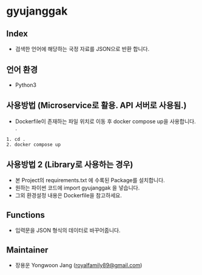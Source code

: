 # gyujanggak

## Index
* 검색한 언어에 해당하는 국정 자료를 JSON으로 반환 합니다.

## 언어 환경 
* Python3

## 사용방법 (Microservice로 활용. API 서버로 사용됨.)
* Dockerfile이 존재하는 파일 위치로 이동 후 docker compose up을 사용합니다. .
```
1. cd .
2. docker compose up
```

## 사용방법 2 (Library로 사용하는 경우) 
* 본 Project의 requirements.txt 에 수록된 Package를 설치합니다.  
* 원하는 파이썬 코드에 import gyujanggak 을 넣습니다.
* 그외 환경설정 내용은 Dockerfile을 참고하세요.

## Functions
* 입력문을 JSON 형식의 데이터로 바꾸어줍니다.

## Maintainer
* 장용운 Yongwoon Jang (royalfamily89@gmail.com)
